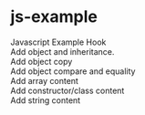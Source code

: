 # js-example
Javascript Example
Hook  
Add object and inheritance.  
Add object copy  
Add object compare and equality  
Add array content  
Add constructor/class content  
Add string content  

